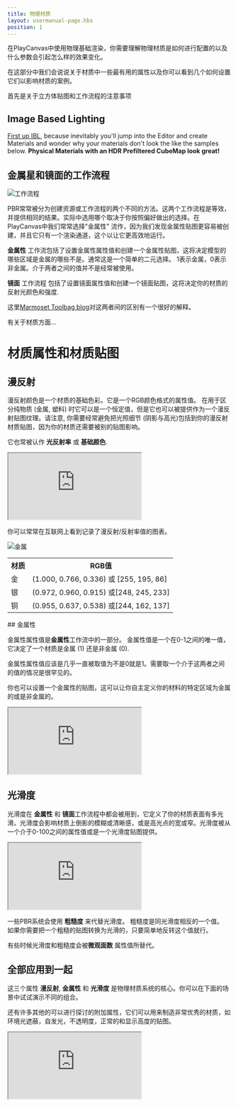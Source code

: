 ```yaml
---
title: 物理材质
layout: usermanual-page.hbs
position: 1
---
```


在PlayCanvas中使用物理基础渲染，你需要理解物理材质是如何进行配置的以及什么参数会引起怎么样的效果变化。

在这部分中我们会说说关于材质中一些最有用的属性以及你可以看到几个如何设置它们以影响材质的案例。

首先是关于立方体贴图和工作流程的注意事项

## Image Based Lighting

[First up IBL][6], because inevitably you'll jump into the Editor and create Materials and wonder why your materials don't look the like the samples below. **Physical Materials with an HDR Prefiltered CubeMap look great!**

## 金属星和镜面的工作流程

![工作流程][4]

PBR常常被分为创建资源或工作流程的两个不同的方法。这两个工作流程是等效，并提供相同的结果。实际中选用哪个取决于你按照偏好做出的选择。在PlayCanvas中我们常常选择"金属性" 流作，因为我们发现金属性贴图更容易被创建，并且它只有一个渲染通道，这个以让它更高效地运行。

 **金属性** 工作流包括了设置金属性属性值和创建一个金属性贴图，这将决定模型的哪些区域是金属的哪些不是。通常这是一个简单的二元选择。 1表示金属，0表示非金属。介于两者之间的值并不是经常被使用。

 **镜面** 工作流程 包括了设置镜面属性值和创建一个镜面贴图，这将决定你的材质的反射光颜色和强度.

这里[Marmoset Toolbag blog][5]对这两者间的区别有一个很好的解释。

有关于材质方面...

# 材质属性和材质贴图

## 漫反射

漫反射颜色是一个材质的基础色彩。它是一个RGB颜色格式的属性值。 在用于区分纯物质 (金属, 塑料) 时它可以是一个恒定值，但是它也可以被提供作为一个漫反射贴图纹理。请注意, 你需要经常避免把光照细节 (阴影与高光)包括到你的漫反射材质贴图，因为你的材质还需要被别的贴图影响。

它也常被认作 **光反射率** 或 **基础颜色**.

<iframe src="https://playcanv.as/p/Q28EwTwQ/?color"></iframe>

你可以常常在互联网上看到记录了漫反射/反射率值的图表。

![金属][3]

<table class="centered">
  <tr>
  <th>材质</th><th>RGB值</th>
  </tr>
  <tr>
  <td>金</td><td>(1.000, 0.766, 0.336) 或 [255, 195, 86]</td>
  </tr>
  <tr>
  <td>银</td><td>(0.972, 0.960, 0.915) 或[248, 245, 233]</td>
  </tr>
  <tr>
  <td>铜</td><td>(0.955, 0.637, 0.538) 或[244, 162, 137]</td>
  </tr>
</table>

## 金属性

金属性属性值是**金属性**工作流中的一部分。 金属性值是一个在0-1之间的唯一值，它决定了一个材质是金属 (1) 还是非金属 (0).

<div class="alert-info">
金属性属性值应该是几乎一直被取值为不是0就是1。需要取一个介于这两者之间的值的情况是很罕见的。
</div>

你也可以设置一个金属性的贴图，这可以让你自主定义你的材料的特定区域为金属的或是非金属的。

<iframe src="https://playcanv.as/p/Q28EwTwQ/?metal"></iframe>

## 光滑度

光滑度在 **金属性** 和 **镜面**工作流程中都会被用到，它定义了你的材质表面有多光滑。光滑度会影响材质上倒影的模糊或清晰感，或是高光点的宽或窄。光滑度被从一个介于0-100之间的属性值或是一个光滑度贴图提供。

<iframe src="https://playcanv.as/p/Q28EwTwQ/?gloss"></iframe>

一些PBR系统会使用 **粗糙度** 来代替光滑度。 粗糙度是同光滑度相反的一个值。 如果你需要把一个粗糙的贴图转换为光滑的，只要简单地反转这个值就行。

有些时候光滑度和粗糙度会被**微观面数** 属性值所替代。

## 全部应用到一起

这三个属性 **漫反射**, **金属性** 和 **光滑度** 是物理材质系统的核心。你可以在下面的场景中试试演示不同的组合。

还有许多其他的可以进行探讨的附加属性，它们可以用来制造非常优秀的材质，如环境光遮蔽，自发光，不透明度，正常的和显示高度的贴图。

<iframe src="https://playcanv.as/p/Q28EwTwQ/"></iframe>

[1]: https://store.playcanvas.com
[2]: /user-manual/glossary#high-dynamic-range
[3]: /images/user-manual/graphics/physical-rendering/metals.jpg
[4]: /images/user-manual/graphics/physical-rendering/workflows.jpg
[5]: https://marmoset.co/posts/pbr-texture-conversion/
[6]: /user-manual/graphics/physical-rendering/image-based-lighting/


